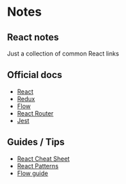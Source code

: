 # Notes

## React notes

Just a collection of common React links

Official docs
------

- [React](https://reactjs.org/docs/hello-world.html)
- [Redux](https://redux.js.org/)
- [Flow](https://flow.org/)
- [React Router](https://reacttraining.com/react-router/web/guides/philosophy)
- [Jest](https://facebook.github.io/jest/docs/en/getting-started.html)

Guides / Tips
------
- [React Cheat Sheet](https://reactcheatsheet.com/)
- [React Patterns](https://reactpatterns.com/)
- [Flow guide](https://github.com/ryyppy/flow-guide)


